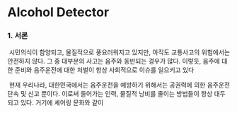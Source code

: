 # Alcohol Detector

### 1. 서론

​	시민의식이 함양되고, 물질적으로 풍요러워지고 있지만, 아직도 교통사고의 위험에서는 안전하지 않다. 그 중 대부분의 사고는 음주와 동반되는 경우가 많다. 이렇듯, 음주에 대한 준비와 음주운전에 대한 처벌이 항상 사회적으로 이슈를 일으키고 있다

​	현재 우리나라, 대한민국에서는 음주운전을 예방하기 위해서는 공권력에 의한 음주운전 단속 및 신고 뿐이다. 이로써 들어가는 인력, 물질적 낭비를 줄이는 방법들이 항상 대두되고 있다. 거기에 셰어링 문화와 같이 

